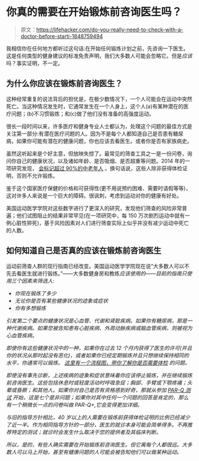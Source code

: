 # 你真的需要在开始锻炼前咨询医生吗？

> 原文：<https://lifehacker.com/do-you-really-need-to-check-with-a-doctor-before-starti-1848759494>

我相信你在任何地方都听过这句话:在开始任何锻炼计划之前，先咨询一下医生。这是任何类型的健身建议的标准免责声明，我们大多数人可能会忽略它。但是*应该*吗？事实证明，不一定。



## 为什么你应该在锻炼前咨询医生？

这种经常重复的说法背后的担忧是，在极少数情况下，一个人可能会在运动中突然死亡。当这种情况发生时，它通常发生在一个人身上，这个人(a)有某种潜在的医疗问题；(b)不习惯锻炼；和(c)做了他们没有准备的高强度运动。

很长一段时间以来，许多医疗和健身专业人士都认为，处理这个问题的最佳方式是关注第一部分:有潜在医疗问题的人。因为不是每个人都知道自己是否患有糖尿病，如果你可能有潜在的健康问题，你也应该去看医生。或者你是否有家族病史。

虽然这听起来是个好主意，但放映失控了。最常见的筛查工具之一是一份问卷，询问你自己的健康状况，以及诸如年龄、是否吸烟、是否超重等问题。2014 年的一项研究发现， [会标记超过 90%的中老年人](https://www.ahajournals.org/doi/10.1161/circulationaha.113.004160) 。换句话说，这些人除非获得体检证明，否则不允许锻炼。

鉴于这个国家医疗保健的价格和可获得性(更不用说预约困难、需要时请假等等)，这对许多人来说是一个巨大的障碍。很讽刺，考虑到运动对你的健康有好处。

美国运动医学学院对这些数字进行了更深入的研究，发现他们筛查的风险非常普遍；他们试图阻止的结果非常罕见(在一项研究中，每 150 万次剧烈运动中就有一例心脏性猝死)，基于风险因素对人们进行筛查实际上似乎并没有减少运动中死亡的人数。

## **如何知道自己是否真的应该在锻炼前咨询医生**

运动前筛查人群的现行指南已经改变。美国运动医学学院现在说“大多数人可以不先去看医生就进行锻炼。”——大多数健身房和教练*应该使用的——目前的指南只使用三个因素来筛选人:*

*   *你现在锻炼了多少*
*   *无论你是否有某些健康状况的迹象或症状*
*   *你有多想锻炼*

*引发第二个要点的健康状况是心血管、代谢和肾脏疾病。如果你有糖尿病，那是一种代谢疾病。如果您被告知患有心脏疾病、外周动脉疾病或脑血管疾病，则被视为心血管疾病。*

*即使你有这些健康状况中的一种，如果你在过去 12 个月内获得了医生的许可(并且你的状况从那时起没有恶化)，或者如果你已经定期锻炼并且只想继续保持相同的水平，你通常可以锻炼。 [这里有一个流程图，带你了解你是否需要体检](https://www.acsm.org/docs/default-source/files-for-resource-library/acsmprescreening101.pdf?sfvrsn=bc703144_4) 的问题。*

*即使没有事先诊断，上述疾病的迹象和症状意味着你应该停止锻炼，并在继续锻炼前咨询医生。这些包括休息时或轻度活动时呼吸急促；胸部、手臂或下颚疼痛；头晕或昏厥；和其他人。如果你对自己是否有资格感到好奇，那就从参加 [PAR-Q 测试](https://www.ons.org/sites/default/files/par-q.pdf) 开始，这是七个是非问题；如果你对其中任何一个问题的回答是肯定的，那么有一个稍微长一点的问卷叫做 PAR-Q+,它会变得更加详细。*

*与旧的指导方针相比，40 岁以上的人需要在锻炼前获得体检证明的比例已经减少了近一半。作为相同指导方针的一部分，医生的就诊本身可能会简单得多。不再推荐特定的测试；就诊时会发生什么取决于您的提供者及其临床判断。*

*所以，是的，有些人确实需要在开始锻炼前咨询医生。但它离每个人都很远。大多数人可以马上开始，甚至有健康问题的人可能会被告知他们可以做某种运动。*